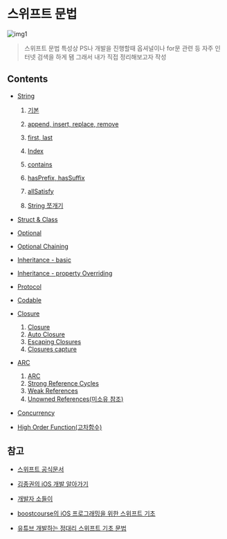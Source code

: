 # 스위프트 문법

![img1](https://img1.daumcdn.net/thumb/R1280x0/?scode=mtistory2&fname=https%3A%2F%2Fblog.kakaocdn.net%2Fdn%2FbjW4Vw%2FbtrsSulLNL2%2FFFkNDkfgjLPLiZSBK4CHbK%2Fimg.png)
<br/>

> 스위프트 문법 특성상 PS나 개발을 진행할때 옵셔널이나 for문 관련 등 자주 인터넷 검색을 하게 됌
> 그래서 내가 직접 정리해보고자 작성

## Contents

- [String](https://github.com/BOLTB0X/Swift_Study/blob/main/swiftGrammar/String/README.md)

  1. [기본](https://github.com/BOLTB0X/Swift_Study/blob/main/swiftGrammar/String/stringComm.md)

  2. [append, insert, replace, remove](https://github.com/BOLTB0X/Swift_Study/blob/main/swiftGrammar/String/insert.md)

  3. [first, last](https://github.com/BOLTB0X/Swift_Study/blob/main/swiftGrammar/String/firstlast.md)

  4. [Index](https://github.com/BOLTB0X/Swift_Study/blob/main/swiftGrammar/String/Index.md)

  5. [contains](https://github.com/BOLTB0X/Swift_Study/blob/main/swiftGrammar/String/contains.md)

  6. [hasPrefix, hasSuffix](https://github.com/BOLTB0X/Swift_Study/blob/main/swiftGrammar/String/hasSuffix.md)

  7. [allSatisfy](https://github.com/BOLTB0X/Swift_Study/blob/main/swiftGrammar/String/allSatisfy.md)

  8. [String 쪼개기](https://github.com/BOLTB0X/Swift_Study/blob/main/swiftGrammar/String/split.md)

- [Struct & Class](https://github.com/BOLTB0X/Swift_Study/tree/main/swiftGrammar/Strcut%20%26%20Class)

- [Optional](https://github.com/BOLTB0X/Swift_Study/tree/main/swiftGrammar/Optional)

- [Optional Chaining](https://github.com/BOLTB0X/Swift_Study/tree/main/swiftGrammar/Optional%20Chaining)

- [Inheritance - basic](https://github.com/BOLTB0X/Swift_Study/tree/main/swiftGrammar/InheritanceStudy.playground)

- [Inheritance - property Overriding]()

- [Protocol](https://github.com/BOLTB0X/Swift_Study/tree/main/swiftGrammar/Protocol)

- [Codable](https://github.com/BOLTB0X/Swift_Study/blob/main/swiftGrammar/Codable/README.md)

- [Closure](https://github.com/BOLTB0X/Swift_Study/tree/main/swiftGrammar/Closure)

  1. [Closure](https://github.com/BOLTB0X/Swift_Study/tree/main/swiftGrammar/Closure/Closure01)
  2. [Auto Closure](https://github.com/BOLTB0X/Swift_Study/tree/main/swiftGrammar/Closure/Closure02)
  3. [Escaping Closures](https://github.com/BOLTB0X/Swift_Study/tree/main/swiftGrammar/Closure/Closure03)
  4. [Closures capture](https://github.com/BOLTB0X/Swift_Study/tree/main/swiftGrammar/Closure/Closure04)

- [ARC](https://github.com/BOLTB0X/Swift_Study/tree/main/swiftGrammar/ARC)

  1. [ARC](https://github.com/BOLTB0X/Swift_Study/tree/main/swiftGrammar/ARC/ARC01)
  2. [Strong Reference Cycles](https://github.com/BOLTB0X/Swift_Study/tree/main/swiftGrammar/ARC/ARC02)
  3. [Weak References](https://github.com/BOLTB0X/Swift_Study/tree/main/swiftGrammar/ARC/ARC03)
  4. [Unowned References(미소유 참조)](https://github.com/BOLTB0X/Swift_Study/tree/main/swiftGrammar/ARC/ARC04)

- [Concurrency](https://github.com/BOLTB0X/Swift_Study/tree/main/swiftGrammar/Concurrency)

- [High Order Function(고차함수)](https://github.com/BOLTB0X/Swift_Study/tree/main/swiftGrammar/High%20Order%20Function)

## 참고

- [스위프트 공식문서](https://www.swift.org/documentation/)

- [김종권의 iOS 개발 알아가기](https://ios-development.tistory.com/)

- [개발자 소들이](https://babbab2.tistory.com/)

- [boostcourse의 iOS 프로그래밍을 위한 스위프트 기초](https://www.boostcourse.org/mo122/notices/9880)

- [유튜브 개발하는 정대리 스위프트 기초 문법](https://www.youtube.com/watch?v=EXtpt5Skzck&list=PLgOlaPUIbynoqbQw_erl3L2w7vfOTCtFD)
